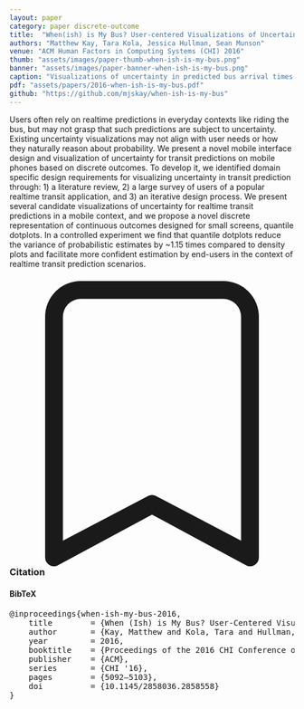 ```yaml
---
layout: paper
category: paper discrete-outcome
title:  "When(ish) is My Bus? User-centered Visualizations of Uncertainty in Everyday, Mobile Predictive Systems"
authors: "Matthew Kay, Tara Kola, Jessica Hullman, Sean Munson"
venue: "ACM Human Factors in Computing Systems (CHI) 2016"
thumb: "assets/images/paper-thumb-when-ish-is-my-bus.png"
banner: "assets/images/paper-banner-when-ish-is-my-bus.png"
caption: "Visualizations of uncertainty in predicted bus arrival times (left); Generation of the quantile dot plot (right)."
pdf: "assets/papers/2016-when-ish-is-my-bus.pdf"
github: "https://github.com/mjskay/when-ish-is-my-bus"
---
```


<!-- abstract -->
Users often rely on realtime predictions in everyday contexts like riding the bus, but may not grasp that such predictions are subject to uncertainty. Existing uncertainty visualizations may not align with user needs or how they naturally reason about probability. We present a novel mobile interface design and visualization of uncertainty for transit predictions on mobile phones based on discrete outcomes. To develop it, we identified domain specific design requirements for visualizing uncertainty in transit prediction through: 1) a literature review, 2) a large survey of users of a popular realtime transit application, and 3) an iterative design process. We present several candidate visualizations of uncertainty for realtime transit predictions in a mobile context, and we propose a novel discrete representation of continuous outcomes designed for small screens, quantile dotplots. In a controlled experiment we find that quantile dotplots reduce the variance of probabilistic estimates by ~1.15 times compared to density plots and facilitate more confident estimation by end-users in the context of realtime transit prediction scenarios.


<h3><svg xmlns="http://www.w3.org/2000/svg" fill="currentColor" class="bi bi-bookmark" viewBox="0 0 16 16">
  <path d="M2 2a2 2 0 0 1 2-2h8a2 2 0 0 1 2 2v13.5a.5.5 0 0 1-.777.416L8 13.101l-5.223 2.815A.5.5 0 0 1 2 15.5V2zm2-1a1 1 0 0 0-1 1v12.566l4.723-2.482a.5.5 0 0 1 .554 0L13 14.566V2a1 1 0 0 0-1-1H4z"/>
</svg> Citation</h3>
<div class="bibtex">
<!-- bibtex -->
<h4>BibTeX</h4>
<pre>
@inproceedings{when-ish-my-bus-2016,
	title        = {When (Ish) is My Bus? User-Centered Visualizations of Uncertainty in Everyday, Mobile Predictive Systems},
	author       = {Kay, Matthew and Kola, Tara and Hullman, Jessica R. and Munson, Sean A.},
	year         = 2016,
	booktitle    = {Proceedings of the 2016 CHI Conference on Human Factors in Computing Systems},
	publisher    = {ACM},
	series       = {CHI '16},
	pages        = {5092–5103},
	doi          = {10.1145/2858036.2858558}
}
</pre>
</div>
